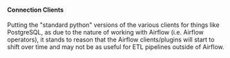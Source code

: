 #### Connection Clients

Putting the "standard python" versions of the various clients for things like PostgreSQL, as due to the nature of working with Airflow (i.e. Airflow operators), it stands to reason that the Airflow clients/plugins will start to shift over time and may not be as useful for ETL pipelines outside of Airflow. 




